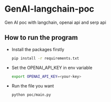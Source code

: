 # GenAI-langchain-poc

Gen AI poc with langchain, openai api and serp api

## How to run the program

- Install the packages firstly

  ```sh
  pip install -r requirements.txt
  ```

- Set the OPENAI_API_KEY in env variable

  ```sh
  export OPENAI_API_KEY=<your-key>
  ```

- Run the file you want
  ```sh
  python poc/main.py
  ```
